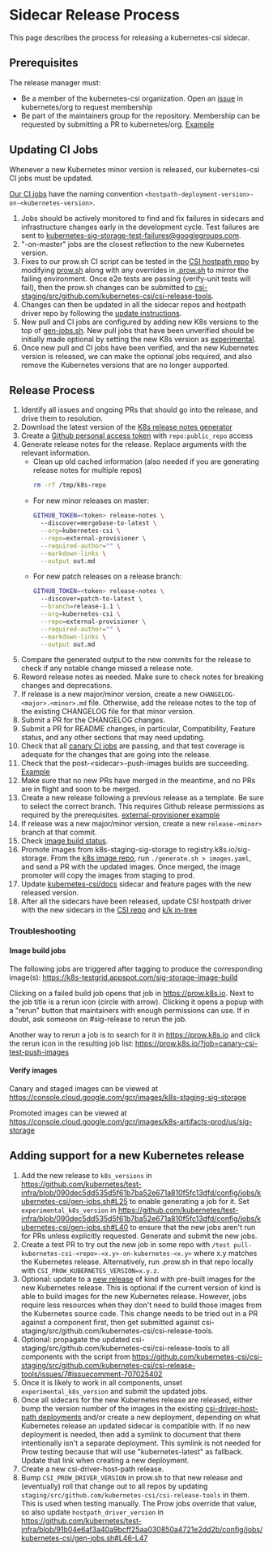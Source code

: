 # Sidecar Release Process

This page describes the process for releasing a kubernetes-csi sidecar.

## Prerequisites

The release manager must:

* Be a member of the kubernetes-csi organization. Open an
  [issue](https://github.com/kubernetes/org/issues/new?assignees=&labels=area%2Fgithub-membership&template=membership.md&title=REQUEST%3A+New+membership+for+%3Cyour-GH-handle%3E) in
  kubernetes/org to request membership
* Be part of the maintainers group for the repository.
  Membership can be requested by submitting a PR to kubernetes/org.
  [Example](https://github.com/kubernetes/org/pull/1467)

## Updating CI Jobs
Whenever a new Kubernetes minor version is released, our kubernetes-csi CI jobs
must be updated.

[Our CI jobs](https://k8s-testgrid.appspot.com/sig-storage-csi-ci) have the
naming convention `<hostpath-deployment-version>-on-<kubernetes-version>`.

1. Jobs should be actively monitored to find and fix failures in sidecars and
   infrastructure changes early in the development cycle. Test failures are sent
   to kubernetes-sig-storage-test-failures@googlegroups.com.
1. "-on-master" jobs are the closest reflection to the new Kubernetes version.
1. Fixes to our prow.sh CI script can be tested in the [CSI hostpath
   repo](https://github.com/kubernetes-csi/csi-driver-host-path) by modifying
   [prow.sh](https://github.com/kubernetes-csi/csi-driver-host-path/blob/HEAD/staging/src/github.com/kubernetes-csi/csi-release-tools/prow.sh)
   along with any overrides in
   [.prow.sh](https://github.com/kubernetes-csi/csi-driver-host-path/blob/HEAD/.prow.sh)
   to mirror the failing environment. Once e2e tests are passing (verify-unit tests
   will fail), then the prow.sh changes can be submitted to [csi-staging/src/github.com/kubernetes-csi/csi-release-tools](https://github.com/kubernetes-csi/csi-staging/src/github.com/kubernetes-csi/csi-release-tools).
1. Changes can then be updated in all the sidecar repos and hostpath driver repo
   by following the [update
   instructions](https://github.com/kubernetes-csi/csi-staging/src/github.com/kubernetes-csi/csi-release-tools/blob/HEAD/README.md#sharing-and-updating).
1. New pull and CI jobs are configured by adding new K8s versions to the top of
   [gen-jobs.sh](https://github.com/kubernetes/test-infra/blob/HEAD/config/jobs/kubernetes-csi/gen-jobs.sh).
   New pull jobs that have been unverified should be initially made optional by
   setting the new K8s version as
   [experimental](https://github.com/kubernetes/test-infra/blob/a1858f46d6014480b130789df58b230a49203a64/config/jobs/kubernetes-csi/gen-jobs.sh#L40).
1. Once new pull and CI jobs have been verified, and the new Kubernetes version
   is released, we can make the optional jobs required, and also remove the
   Kubernetes versions that are no longer supported.

## Release Process
1. Identify all issues and ongoing PRs that should go into the release, and
  drive them to resolution.
1. Download the latest version of the
   [K8s release notes generator](https://github.com/kubernetes/release/tree/HEAD/cmd/release-notes)
1. Create a
   [Github personal access token](https://docs.github.com/en/authentication/keeping-your-account-and-data-secure/creating-a-personal-access-token)
   with `repo:public_repo` access
1. Generate release notes for the release. Replace arguments with the relevant
   information.
    * Clean up old cached information (also needed if you are generating release
      notes for multiple repos)
      ```bash
      rm -rf /tmp/k8s-repo
      ```
    * For new minor releases on master:
        ```bash
        GITHUB_TOKEN=<token> release-notes \
          --discover=mergebase-to-latest \
          --org=kubernetes-csi \
          --repo=external-provisioner \
          --required-author="" \
          --markdown-links \
          --output out.md
        ```
    * For new patch releases on a release branch:
        ```bash
        GITHUB_TOKEN=<token> release-notes \
          --discover=patch-to-latest \
          --branch=release-1.1 \
          --org=kubernetes-csi \
          --repo=external-provisioner \
          --required-author="" \
          --markdown-links \
          --output out.md
        ```
1. Compare the generated output to the new commits for the release to check if
   any notable change missed a release note.
1. Reword release notes as needed. Make sure to check notes for breaking
   changes and deprecations.
1. If release is a new major/minor version, create a new `CHANGELOG-<major>.<minor>.md`
   file. Otherwise, add the release notes to the top of the existing CHANGELOG
   file for that minor version.
1. Submit a PR for the CHANGELOG changes.
1. Submit a PR for README changes, in particular, Compatibility, Feature status,
   and any other sections that may need updating.
1. Check that all [canary CI
  jobs](https://k8s-testgrid.appspot.com/sig-storage-csi-ci) are passing,
  and that test coverage is adequate for the changes that are going into the release.
1. Check that the post-\<sidecar\>-push-images builds are succeeding.
   [Example](https://k8s-testgrid.appspot.com/sig-storage-image-build#post-external-snapshotter-push-images)
1. Make sure that no new PRs have merged in the meantime, and no PRs are in
   flight and soon to be merged.
1. Create a new release following a previous release as a template. Be sure to select the correct
   branch. This requires Github release permissions as required by the prerequisites.
   [external-provisioner example](https://github.com/kubernetes-csi/external-provisioner/releases/new)
1. If release was a new major/minor version, create a new `release-<minor>`
   branch at that commit.
1. Check [image build status](https://k8s-testgrid.appspot.com/sig-storage-image-build).
1. Promote images from k8s-staging-sig-storage to registry.k8s.io/sig-storage. From
   the [k8s image
   repo](https://github.com/kubernetes/k8s.io/tree/HEAD/registry.k8s.io/images/k8s-staging-sig-storage),
   run `./generate.sh > images.yaml`, and send a PR with the updated images.
   Once merged, the image promoter will copy the images from staging to prod.
1. Update [kubernetes-csi/docs](https://github.com/kubernetes-csi/docs) sidecar
   and feature pages with the new released version.
1. After all the sidecars have been released, update
   CSI hostpath driver with the new sidecars in the [CSI repo](https://github.com/kubernetes-csi/csi-driver-host-path/tree/HEAD/deploy)
   and [k/k
   in-tree](https://github.com/kubernetes/kubernetes/tree/HEAD/test/e2e/testing-manifests/storage-csi/hostpath/hostpath)

### Troubleshooting

#### Image build jobs

The following jobs are triggered after tagging to produce the corresponding
image(s):
https://k8s-testgrid.appspot.com/sig-storage-image-build

Clicking on a failed build job opens that job in https://prow.k8s.io. Next to
the job title is a rerun icon (circle with arrow). Clicking it opens a popup
with a "rerun" button that maintainers with enough permissions can use. If in
doubt, ask someone on #sig-release to rerun the job.

Another way to rerun a job is to search for it in https://prow.k8s.io and click
the rerun icon in the resulting job list:
https://prow.k8s.io/?job=canary-csi-test-push-images

#### Verify images

Canary and staged images can be viewed at https://console.cloud.google.com/gcr/images/k8s-staging-sig-storage

Promoted images can be viewed at https://console.cloud.google.com/gcr/images/k8s-artifacts-prod/us/sig-storage

## Adding support for a new Kubernetes release

1. Add the new release to `k8s_versions` in
   https://github.com/kubernetes/test-infra/blob/090dec5dd535d5f61b7ba52e671a810f5fc13dfd/config/jobs/kubernetes-csi/gen-jobs.sh#L25
   to enable generating a job for it. Set `experimental_k8s_version`
   in
   https://github.com/kubernetes/test-infra/blob/090dec5dd535d5f61b7ba52e671a810f5fc13dfd/config/jobs/kubernetes-csi/gen-jobs.sh#L40
   to ensure that the new jobs aren't run for PRs unless explicitly
   requested. Generate and submit the new jobs.
1. Create a test PR to try out the new job in some repo with `/test
   pull-kubernetes-csi-<repo>-<x.y>-on-kubernetes-<x.y>` where x.y
   matches the Kubernetes release. Alternatively, run .prow.sh in that
   repo locally with `CSI_PROW_KUBERNETES_VERSION=x.y.z`.
1. Optional: update to a [new
   release](https://github.com/kubernetes-sigs/kind/tags) of kind with
   pre-built images for the new Kubernetes release. This is optional
   if the current version of kind is able to build images for the new
   Kubernetes release. However, jobs require less resources when they
   don't need to build those images from the Kubernetes source code.
   This change needs to be tried out in a PR against a component
   first, then get submitted against csi-staging/src/github.com/kubernetes-csi/csi-release-tools.
1. Optional: propagate the updated csi-staging/src/github.com/kubernetes-csi/csi-release-tools to all components
   with the script from
   https://github.com/kubernetes-csi/csi-staging/src/github.com/kubernetes-csi/csi-release-tools/issues/7#issuecomment-707025402
1. Once it is likely to work in all components, unset
   `experimental_k8s_version` and submit the updated jobs.
1. Once all sidecars for the new Kubernetes release are released,
   either bump the version number of the images in the existing
   [csi-driver-host-path
   deployments](https://github.com/kubernetes-csi/csi-driver-host-path/tree/HEAD/deploy)
   and/or create a new deployment, depending on what Kubernetes
   release an updated sidecar is compatible with. If no new deployment
   is needed, then add a symlink to document that there intentionally
   isn't a separate deployment. This symlink is not needed for Prow
   testing because that will use "kubernetes-latest" as fallback.
   Update that link when creating a new deployment.
1. Create a new csi-driver-host-path release.
1. Bump `CSI_PROW_DRIVER_VERSION` in prow.sh to that new release and
   (eventually) roll that change out to all repos by updating
   `staging/src/github.com/kubernetes-csi/csi-release-tools` in them. This is used when testing manually. The
   Prow jobs override that value, so also update
   `hostpath_driver_version` in
   https://github.com/kubernetes/test-infra/blob/91b04e6af3a40a9bcff25aa030850a4721e2dd2b/config/jobs/kubernetes-csi/gen-jobs.sh#L46-L47
